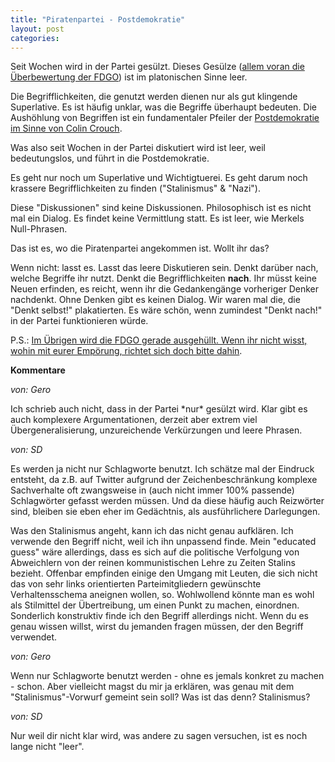 ```yaml
---
title: "Piratenpartei - Postdemokratie"
layout: post
categories: 
---
```

Seit Wochen wird in der Partei gesülzt. Dieses Gesülze (<a href="http://zweifeln.org/fdgo-rant/">allem voran die Überbewertung der FDGO</a>) ist im platonischen Sinne leer.

Die Begrifflichkeiten, die genutzt werden dienen nur als gut klingende Superlative. Es ist häufig unklar, was die Begriffe überhaupt bedeuten.
Die Aushöhlung von Begriffen ist ein fundamentaler Pfeiler der <a href="https://de.wikipedia.org/wiki/Postdemokratie">Postdemokratie im Sinne von Colin Crouch</a>. 

Was also seit Wochen in der Partei diskutiert wird ist leer, weil bedeutungslos, und führt in die Postdemokratie.

Es geht nur noch um Superlative und Wichtigtuerei. Es geht darum noch krassere Begrifflichkeiten zu finden ("Stalinismus" & "Nazi").

Diese "Diskussionen" sind keine Diskussionen. Philosophisch ist es nicht mal ein Dialog. Es findet keine Vermittlung statt. Es ist leer, wie Merkels Null-Phrasen.

Das ist es, wo die Piratenpartei angekommen ist. Wollt ihr das?

Wenn nicht: lasst es. Lasst das leere Diskutieren sein. Denkt darüber nach, welche Begriffe ihr nutzt. Denkt die Begrifflichkeiten <b>nach</b>. Ihr müsst keine Neuen erfinden, es reicht, wenn ihr die Gedankengänge vorheriger Denker nachdenkt. Ohne Denken gibt es keinen Dialog. Wir waren mal die, die "Denkt selbst!" plakatierten. Es wäre schön, wenn zumindest "Denkt nach!" in der Partei funktionieren würde.

P.S.: <a href="https://de.wikipedia.org/wiki/Transatlantisches_Freihandelsabkommen#Schiedsgericht_als_nicht_kontrollierbare_Instanz">Im Übrigen wird die FDGO gerade ausgehüllt. Wenn ihr nicht wisst, wohin mit eurer Empörung, richtet sich doch bitte dahin</a>.
		

__Kommentare__
			
_von: Gero_
			
Ich schrieb auch nicht, dass in der Partei \*nur\* gesülzt wird. Klar gibt es auch komplexere Argumentationen, derzeit aber extrem viel Übergeneralisierung, unzureichende Verkürzungen und leere Phrasen.

			
_von: SD_
			
Es werden ja nicht nur Schlagworte benutzt. Ich schätze mal der Eindruck entsteht, da z.B. auf Twitter aufgrund der Zeichenbeschränkung komplexe Sachverhalte oft zwangsweise in (auch nicht immer 100% passende) Schlagwörter gefasst werden müssen. Und da diese häufig auch Reizwörter sind, bleiben sie eben eher im Gedächtnis, als ausführlichere Darlegungen.

Was den Stalinismus angeht, kann ich das nicht genau aufklären. Ich verwende den Begriff nicht, weil ich ihn unpassend finde. Mein "educated guess" wäre allerdings, dass es sich auf die politische Verfolgung von Abweichlern von der reinen kommunistischen Lehre zu Zeiten Stalins bezieht. Offenbar empfinden einige den Umgang mit Leuten, die sich nicht das von sehr links orientierten Parteimitgliedern gewünschte Verhaltensschema aneignen wollen, so. Wohlwollend könnte man es wohl als Stilmittel der Übertreibung, um einen Punkt zu machen, einordnen. Sonderlich konstruktiv finde ich den Begriff allerdings nicht. Wenn du es genau wissen willst, wirst du jemanden fragen müssen, der den Begriff verwendet.

			
_von: Gero_
			
Wenn nur Schlagworte benutzt werden - ohne es jemals konkret zu machen - schon.
Aber vielleicht magst du mir ja erklären, was genau mit dem "Stalinismus"-Vorwurf gemeint sein soll? Was ist das denn? Stalinismus?

			
_von: SD_
			
Nur weil dir nicht klar wird, was andere zu sagen versuchen, ist es noch lange nicht "leer".

